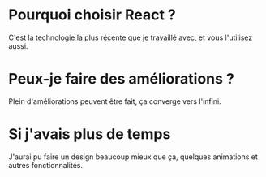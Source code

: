 # Pourquoi choisir React ?

C'est la technologie la plus récente que je travaillé avec, et vous l'utilisez aussi.

# Peux-je faire des améliorations ?

Plein d'améliorations peuvent être fait, ça converge vers l'infini.

# Si j'avais plus de temps

J'aurai pu faire un design beaucoup mieux que ça, quelques animations et autres fonctionnalités.
